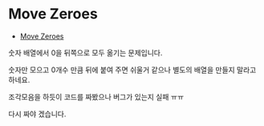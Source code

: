 # Move Zeroes
* [Move Zeroes](https://leetcode.com/explore/challenge/card/30-day-leetcoding-challenge/528/week-1/3286/)

숫자 배열에서 0을 뒤쪽으로 모두 옮기는 문제입니다.

숫자만 모으고 0개수 만큼 뒤에 붙여 주면 쉬울거 같으나 별도의 배열을 만들지 말라고 하네요.

조각모음을 하듯이 코드를 짜봤으나 버그가 있는지 실패 ㅠㅠ

다시 짜야 겠습니다.
